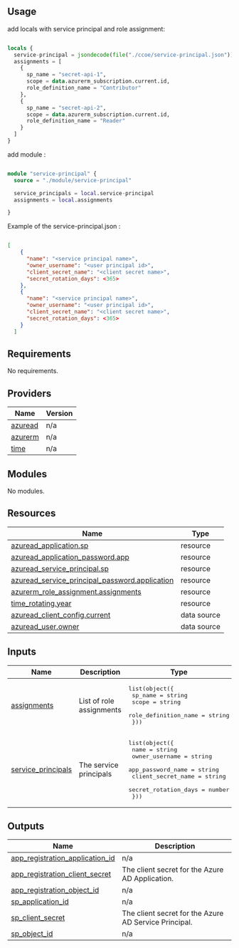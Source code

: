 ## Usage

add locals with service principal and role assignment:

```terraform

locals {
  service-principal = jsondecode(file("./ccoe/service-principal.json"))
  assignments = [
    {
      sp_name = "secret-api-1",
      scope = data.azurerm_subscription.current.id,
      role_definition_name = "Contributor"
    },
    {
      sp_name = "secret-api-2",
      scope = data.azurerm_subscription.current.id,
      role_definition_name = "Reader"
    }
  ]
}

```

add module : 

```terraform

module "service-principal" {
  source = "./module/service-principal"

  service_principals = local.service-principal
  assignments = local.assignments

}

```


Example of the service-principal.json : 

```json

[
    {
      "name": "<service principal name>",
      "owner_username": "<user principal id>",
      "client_secret_name": "<client secret name>",
      "secret_rotation_days": <365>
    },
    {
      "name": "<service principal name>",
      "owner_username": "<user principal id>",
      "client_secret_name": "<client secret name>",
      "secret_rotation_days": <365>
    }
  ]
```

## Requirements

No requirements.

## Providers

| Name | Version |
|------|---------|
| <a name="provider_azuread"></a> [azuread](#provider\_azuread) | n/a |
| <a name="provider_azurerm"></a> [azurerm](#provider\_azurerm) | n/a |
| <a name="provider_time"></a> [time](#provider\_time) | n/a |

## Modules

No modules.

## Resources

| Name | Type |
|------|------|
| [azuread_application.sp](https://registry.terraform.io/providers/hashicorp/azuread/latest/docs/resources/application) | resource |
| [azuread_application_password.app](https://registry.terraform.io/providers/hashicorp/azuread/latest/docs/resources/application_password) | resource |
| [azuread_service_principal.sp](https://registry.terraform.io/providers/hashicorp/azuread/latest/docs/resources/service_principal) | resource |
| [azuread_service_principal_password.application](https://registry.terraform.io/providers/hashicorp/azuread/latest/docs/resources/service_principal_password) | resource |
| [azurerm_role_assignment.assignments](https://registry.terraform.io/providers/hashicorp/azurerm/latest/docs/resources/role_assignment) | resource |
| [time_rotating.year](https://registry.terraform.io/providers/hashicorp/time/latest/docs/resources/rotating) | resource |
| [azuread_client_config.current](https://registry.terraform.io/providers/hashicorp/azuread/latest/docs/data-sources/client_config) | data source |
| [azuread_user.owner](https://registry.terraform.io/providers/hashicorp/azuread/latest/docs/data-sources/user) | data source |

## Inputs

| Name | Description | Type | Default | Required |
|------|-------------|------|---------|:--------:|
| <a name="input_assignments"></a> [assignments](#input\_assignments) | List of role assignments | <pre>list(object({<br>    sp_name              = string<br>    scope                = string<br>    role_definition_name = string<br>  }))</pre> | n/a | yes |
| <a name="input_service_principals"></a> [service\_principals](#input\_service\_principals) | The service principals | <pre>list(object({<br>    name                 = string<br>    owner_username       = string<br>    app_password_name    = string<br>    client_secret_name   = string<br>    secret_rotation_days = number<br>  }))</pre> | n/a | yes |

## Outputs

| Name | Description |
|------|-------------|
| <a name="output_app_registration_application_id"></a> [app\_registration\_application\_id](#output\_app\_registration\_application\_id) | n/a |
| <a name="output_app_registration_client_secret"></a> [app\_registration\_client\_secret](#output\_app\_registration\_client\_secret) | The client secret for the Azure AD Application. |
| <a name="output_app_registration_object_id"></a> [app\_registration\_object\_id](#output\_app\_registration\_object\_id) | n/a |
| <a name="output_sp_application_id"></a> [sp\_application\_id](#output\_sp\_application\_id) | n/a |
| <a name="output_sp_client_secret"></a> [sp\_client\_secret](#output\_sp\_client\_secret) | The client secret for the Azure AD Service Principal. |
| <a name="output_sp_object_id"></a> [sp\_object\_id](#output\_sp\_object\_id) | n/a |
